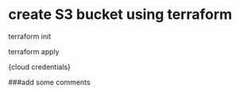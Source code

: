 # create S3 bucket using terraform

terraform init

terraform apply

{cloud credentials}

###add some comments

###
###

###

###


###

###
